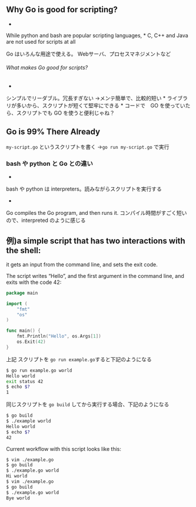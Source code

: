 ## Why Go is good for scripting?

*
While python and bash are popular scripting languages,
*
C, C++ and Java are not used for scripts at all

Go はいろんな用途で使える。
Webサーバ、プロセスマネジメントなど

###### What makes Go good for scripts?
*
シンプルでリーダブル。冗長すぎない →メンテ簡単で、比較的短い
*
ライブラリが多いから、スクリプトが短くて堅牢にできる
*
コードで　GO を使っていたら、スクリプトでも GO を使うと便利じゃね？


## Go is 99% There Already
`my-script.go` というスクリプトを書く
 →`go run my-script.go` で実行


### bash や python と Go との違い
*
bash や python は interpreters。読みながらスクリプトを実行する

*
Go compiles the Go program, and then runs it.
コンパイル時間がすごく短いので、interpreted のように感じる

## 例)a simple script that has two interactions with the shell:
it gets an input from the command line, and sets the exit code.

The script writes “Hello”, and the first argument in the command line, and exits with the code 42:
```go
package main

import (
    "fmt"
    "os"
)

func main() {
    fmt.Println("Hello", os.Args[1])
    os.Exit(42)
}
```
上記 スクリプトを `go run example.go`すると下記のようになる
```bash
$ go run example.go world
Hello world
exit status 42
$ echo $?
1
```
同じスクリプトを `go build` してから実行する場合、下記のようになる
```bash
$ go build
$ ./example world
Hello world
$ echo $?
42
```
Current workflow with this script looks like this:
```bash
$ vim ./example.go
$ go build
$ ./example.go world
Hi world
$ vim ./example.go
$ go build
$ ./example.go world
Bye world
```
